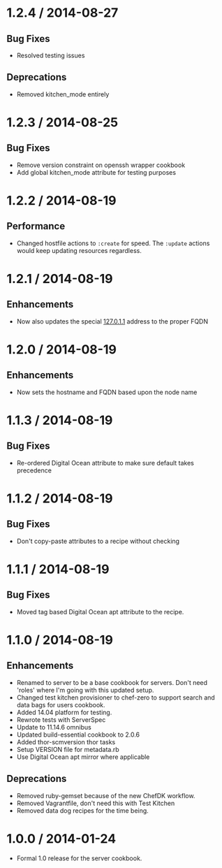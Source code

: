 # 1.2.4 / 2014-08-27

## Bug Fixes

* Resolved testing issues

## Deprecations

* Removed kitchen\_mode entirely

# 1.2.3 / 2014-08-25

## Bug Fixes

* Remove version constraint on openssh wrapper cookbook
* Add global kitchen\_mode attribute for testing purposes

# 1.2.2 / 2014-08-19

## Performance

* Changed hostfile actions to `:create` for speed. The `:update` actions would
  keep updating resources regardless.

# 1.2.1 / 2014-08-19

## Enhancements

* Now also updates the special [127.0.1.1][gateway] address to the proper FQDN

# 1.2.0 / 2014-08-19

## Enhancements

* Now sets the hostname and FQDN based upon the node name

# 1.1.3 / 2014-08-19

## Bug Fixes

* Re-ordered Digital Ocean attribute to make sure default takes precedence

# 1.1.2 / 2014-08-19

## Bug Fixes

* Don't copy-paste attributes to a recipe without checking

# 1.1.1 / 2014-08-19

## Bug Fixes

* Moved tag based Digital Ocean apt attribute to the recipe.

# 1.1.0 / 2014-08-19

## Enhancements

* Renamed to server to be a base cookbook for servers. Don't need 'roles' where
  I'm going with this updated setup.
* Changed test kitchen provisioner to chef-zero to support search and data
  bags for users cookbook.
* Added 14.04 platform for testing.
* Rewrote tests with ServerSpec
* Update to 11.14.6 omnibus
* Updated build-essential cookbook to 2.0.6
* Added thor-scmversion thor tasks
* Setup VERSION file for metadata.rb
* Use Digital Ocean apt mirror where applicable

## Deprecations

* Removed ruby-gemset because of the new ChefDK workflow.
* Removed Vagrantfile, don't need this with Test Kitchen
* Removed data dog recipes for the time being.

# 1.0.0 / 2014-01-24

* Formal 1.0 release for the server cookbook.

[gateway]: http://qref.sourceforge.net/quick/ch-gateway.en.html
